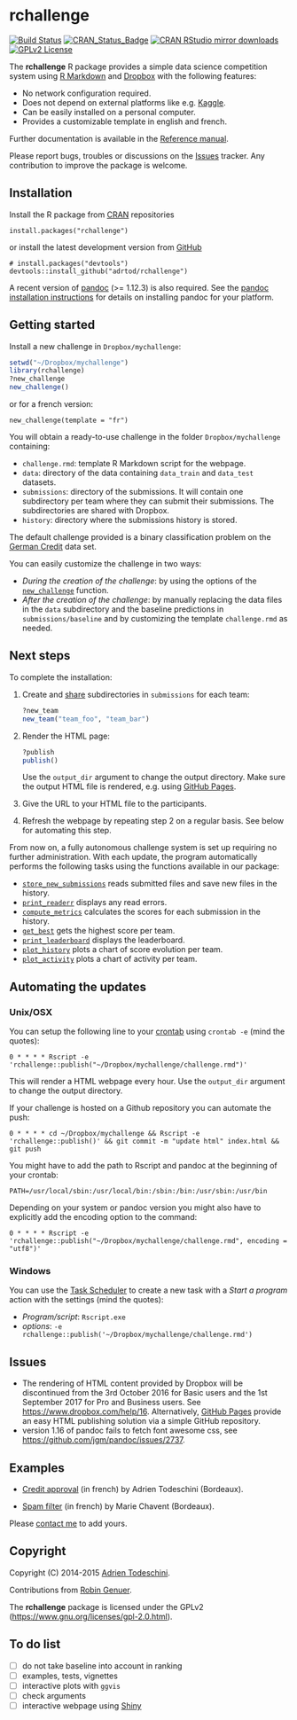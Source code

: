 rchallenge
==========
[![Build Status](https://travis-ci.org/adrtod/rchallenge.svg)](https://travis-ci.org/adrtod/rchallenge)
[![CRAN_Status_Badge](http://www.r-pkg.org/badges/version/rchallenge)](https://cran.r-project.org/package=rchallenge)
[![CRAN RStudio mirror downloads](http://cranlogs.r-pkg.org/badges/rchallenge)](http://www.r-pkg.org/pkg/rchallenge)
[![GPLv2 License](https://img.shields.io/badge/license-GPLv2-blue.svg)](https://www.gnu.org/licenses/gpl-2.0.html)

The **rchallenge** R package provides a simple data science competition system using [R Markdown](http://rmarkdown.rstudio.com/) 
and [Dropbox](https://www.dropbox.com/) with the following features:

- No network configuration required.
- Does not depend on external platforms like e.g. [Kaggle](https://www.kaggle.com/).
- Can be easily installed on a personal computer.
- Provides a customizable template in english and french.

Further documentation is available in the [Reference manual](https://adrtod.github.io/rchallenge/reference/).

Please report bugs, troubles or discussions on the [Issues](https://github.com/adrtod/rchallenge/issues) tracker. Any contribution to improve the package is welcome.

## Installation
Install the R package from [CRAN](https://cran.r-project.org/package=rchallenge) repositories
```
install.packages("rchallenge")
```
or install the latest development version from [GitHub](https://github.com/adrtod/rchallenge)
```
# install.packages("devtools")
devtools::install_github("adrtod/rchallenge")
```

A recent version of [pandoc](https://pandoc.org/) (>= 1.12.3) is also required. See the [pandoc installation instructions](https://rmarkdown.rstudio.com/docs/articles/pandoc.html) for details on installing pandoc for your platform.

## Getting started
Install a new challenge in `Dropbox/mychallenge`:
```R
setwd("~/Dropbox/mychallenge")
library(rchallenge)
?new_challenge
new_challenge()
```

or for a french version:
```
new_challenge(template = "fr")
```

You will obtain a ready-to-use challenge in the folder `Dropbox/mychallenge` containing:

- `challenge.rmd`: template R Markdown script for the webpage.
- `data`: directory of the data containing `data_train` and `data_test` datasets.
- `submissions`: directory of the submissions. It will contain one subdirectory per team where they can submit their submissions. The subdirectories are shared with Dropbox.
- `history`: directory where the submissions history is stored.


The default challenge provided is a binary classification problem on the [German Credit](https://goo.gl/ndMhNw) data set.

You can easily customize the challenge in two ways:

- *During the creation of the challenge*: by using the options of the [`new_challenge`](https://adrtod.github.io/rchallenge/reference/new_challenge.html) function.
- *After the creation of the challenge*: by manually replacing the data files in the `data` subdirectory and the baseline predictions in `submissions/baseline` and by customizing the template `challenge.rmd` as needed.

## Next steps
To complete the installation:

1. Create and [share](https://www.dropbox.com/en/help/19) subdirectories in `submissions` for each team:
    ```R
    ?new_team
    new_team("team_foo", "team_bar")
    ```

2. Render the HTML page:
    ```R
    ?publish
    publish()
    ```
    Use the `output_dir` argument to change the output directory.
    Make sure the output HTML file is rendered, e.g. using [GitHub Pages](https://pages.github.com/).

3. Give the URL to your HTML file to the participants.
    
4. Refresh the webpage by repeating step 2 on a regular basis. See below for automating this step.

From now on, a fully autonomous challenge system is set up requiring no further 
administration. With each update, the program automatically performs the following
tasks using the functions available in our package:

- [`store_new_submissions`](https://adrtod.github.io/rchallenge/reference/store_new_submissions.html) reads submitted files and save new files in the history.
- [`print_readerr`](https://adrtod.github.io/rchallenge/reference/print_readerr.html) displays any read errors.
- [`compute_metrics`](https://adrtod.github.io/rchallenge/reference/compute_metrics.html) calculates the scores for each submission in the history.
- [`get_best`](https://adrtod.github.io/rchallenge/reference/get_best.html) gets the highest score per team.
- [`print_leaderboard`](https://adrtod.github.io/rchallenge/reference/print_leaderboard.html) displays the leaderboard.
- [`plot_history`](https://adrtod.github.io/rchallenge/reference/plot_history.html) plots a chart of score evolution per team.
- [`plot_activity`](https://adrtod.github.io/rchallenge/reference/plot_activity.html) plots a chart of activity per team.

## Automating the updates

### Unix/OSX

You can setup the following line to your [crontab](https://en.wikipedia.org/wiki/Cron) using `crontab -e` (mind the quotes):
```
0 * * * * Rscript -e 'rchallenge::publish("~/Dropbox/mychallenge/challenge.rmd")'
```
This will render a HTML webpage every hour.
Use the `output_dir` argument to change the output directory.

If your challenge is hosted on a Github repository you can automate the push:
```
0 * * * * cd ~/Dropbox/mychallenge && Rscript -e 'rchallenge::publish()' && git commit -m "update html" index.html && git push
```

You might have to add the path to Rscript and pandoc at the beginning of your crontab:
```
PATH=/usr/local/sbin:/usr/local/bin:/sbin:/bin:/usr/sbin:/usr/bin
```

Depending on your system or pandoc version you might also have to explicitly add the encoding option to the command:
```
0 * * * * Rscript -e 'rchallenge::publish("~/Dropbox/mychallenge/challenge.rmd", encoding = "utf8")'
```


### Windows

You can use the [Task Scheduler](https://technet.microsoft.com/en-us/library/cc748993(v=ws.11).aspx) to create a new task with a *Start a program* action with the settings (mind the quotes):

- *Program/script*: `Rscript.exe`
- *options*: `-e rchallenge::publish('~/Dropbox/mychallenge/challenge.rmd')`

## Issues

- The rendering of HTML content provided by Dropbox will be discontinued from the 3rd October 2016 for Basic users and the 1st September 2017 for Pro and Business users. See <https://www.dropbox.com/help/16>. Alternatively, [GitHub Pages](https://pages.github.com/) provide an easy HTML publishing solution via a simple GitHub repository.
- version 1.16 of pandoc fails to fetch font awesome css, see <https://github.com/jgm/pandoc/issues/2737>.

## Examples
- [Credit approval](https://adrtod.github.io/challenge-mimse2014/) (in french) by Adrien Todeschini (Bordeaux).

- [Spam filter](https://chavent.github.io/challenge-mmas/) (in french) by Marie Chavent (Bordeaux).

Please [contact me](https://adrtod.github.io/) to add yours.

## Copyright
Copyright (C) 2014-2015 [Adrien Todeschini](https://adrtod.github.io/).

Contributions from [Robin Genuer](http://robin.genuer.fr/).

The **rchallenge** package is licensed under the GPLv2 (https://www.gnu.org/licenses/gpl-2.0.html).

## To do list
- [ ] do not take baseline into account in ranking
- [ ] examples, tests, vignettes
- [ ] interactive plots with `ggvis`
- [ ] check arguments
- [ ] interactive webpage using [Shiny](http://shiny.rstudio.com/)
